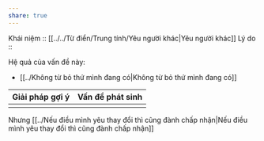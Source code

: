 ```yaml
---
share: true
---
```

Khái niệm :: [[../../Từ điển/Trung tính/Yêu người khác|Yêu người khác]]
Lý do :: 

Hệ quả của vấn đề này:
- [[../Không từ bỏ thứ mình đang có|Không từ bỏ thứ mình đang có]]


| Giải pháp gợi ý | Vấn đề phát sinh |
| --------------- | ---------------- |
|                 |                  |

Nhưng [[../Nếu điều mình yêu thay đổi thì cũng đành chấp nhận|Nếu điều mình yêu thay đổi thì cũng đành chấp nhận]]